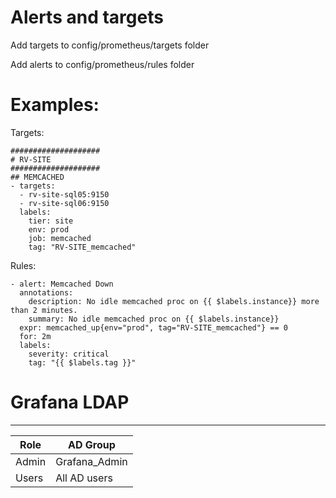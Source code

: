 # Alerts and targets

Add targets to config/prometheus/targets folder

Add alerts to config/prometheus/rules folder

# Examples:

Targets:
```
####################
# RV-SITE
####################
## MEMCACHED
- targets:
  - rv-site-sql05:9150 
  - rv-site-sql06:9150
  labels:
    tier: site
    env: prod
    job: memcached
    tag: "RV-SITE_memcached"
```

Rules:
```
- alert: Memcached Down
  annotations:
    description: No idle memcached proc on {{ $labels.instance}} more than 2 minutes.
    summary: No idle memcached proc on {{ $labels.instance}}
  expr: memcached_up{env="prod", tag="RV-SITE_memcached"} == 0
  for: 2m
  labels:
    severity: critical
    tag: "{{ $labels.tag }}"    
```

# Grafana LDAP
***
| Role  | AD Group      |
|-------|---------------|
| Admin | Grafana_Admin |
| Users | All AD users  |



